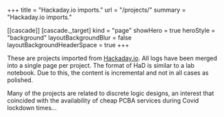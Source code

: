 +++
title = "Hackaday.io imports."
url = "/projects/"
summary = "Hackaday.io imports."

[[cascade]]
  [cascade._target]
    kind = "page"
  showHero = true
  heroStyle = "background"
  layoutBackgroundBlur = false
  layoutBackgroundHeaderSpace = true
+++

These are projects imported from [Hackaday.io](https://hackaday.io/). All logs have been merged into a single page per project. The format of HaD is similar to a lab notebook. Due to this, the content is incremental and not in all cases as polished. 

Many of the projects are related to discrete logic designs, an interest that coincided with the availability of cheap PCBA services during Covid lockdown times...
